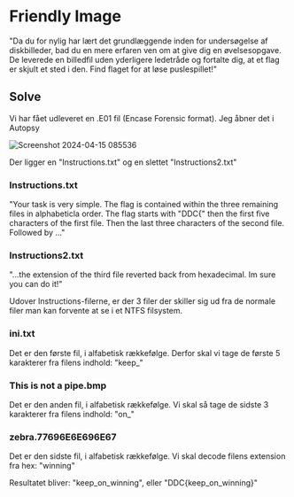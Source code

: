 # Friendly Image

"Da du for nylig har lært det grundlæggende inden for undersøgelse af diskbilleder, bad du en mere erfaren ven om at give dig en øvelsesopgave. De leverede en billedfil uden yderligere ledetråde og fortalte dig, at et flag er skjult et sted i den. Find flaget for at løse puslespillet!"

## Solve

Vi har fået udleveret en .E01 fil (Encase Forensic format). Jeg åbner det i Autopsy

![Screenshot 2024-04-15 085536](https://github.com/seba7236/writeups/assets/46562365/201ed944-743c-44fa-86b2-af2e9081b46c)


Der ligger en "Instructions.txt" og en slettet "Instructions2.txt"

### Instructions.txt
"Your task is very simple. The flag is contained within the three remaining files in alphabeticla order. 
The flag starts with "DDC{" then the first five characters of the first file. Then the last three characters
of the second file. Followed by ..."

### Instructions2.txt
"...the extension of the third file reverted back from hexadecimal. Im sure you can do it!"

Udover Instructions-filerne, er der 3 filer der skiller sig ud fra de normale filer man kan forvente at se i et NTFS filsystem.


### ini.txt
Det er den første fil, i alfabetisk rækkefølge. Derfor skal vi tage de første 5 karakterer fra filens indhold: "keep_"
### This is not a pipe.bmp
Det er den anden fil, i alfabetisk rækkefølge. Vi skal så tage de sidste 3 karakterer fra filens indhold: "on_"
### zebra.77696E6E696E67
Det er den sidste fil, i alfabetisk rækkefølge. Vi skal decode filens extension fra hex: "winning"

Resultatet bliver: "keep_on_winning", eller "DDC{keep_on_winning}"
